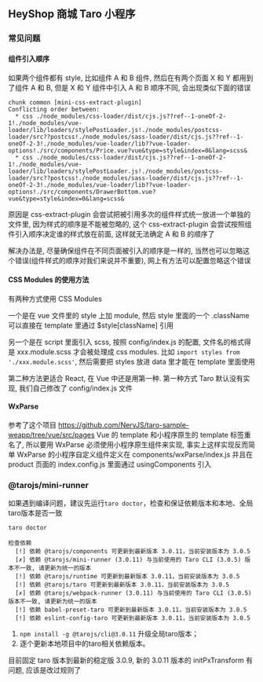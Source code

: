 ## HeyShop 商城 Taro 小程序

### 常见问题

#### 组件引入顺序
如果两个组件都有 style, 比如组件 A 和 B 组件, 然后在有两个页面 X 和 Y 都用到了组件 A 和 B, 但是 X 和 Y 组件中引入 A 和 B 顺序不同, 会出现类似下面的错误

```
chunk common [mini-css-extract-plugin]
Conflicting order between:
  * css ./node_modules/css-loader/dist/cjs.js??ref--1-oneOf-2-1!./node_modules/vue-loader/lib/loaders/stylePostLoader.js!./node_modules/postcss-loader/src??postcss!./node_modules/sass-loader/dist/cjs.js??ref--1-oneOf-2-3!./node_modules/vue-loader/lib??vue-loader-options!./src/components/Price.vue?vue&type=style&index=0&lang=scss&
  * css ./node_modules/css-loader/dist/cjs.js??ref--1-oneOf-2-1!./node_modules/vue-loader/lib/loaders/stylePostLoader.js!./node_modules/postcss-loader/src??postcss!./node_modules/sass-loader/dist/cjs.js??ref--1-oneOf-2-3!./node_modules/vue-loader/lib??vue-loader-options!./src/components/DrawerBottom.vue?vue&type=style&index=0&lang=scss&
```

原因是 css-extract-plugin 会尝试把被引用多次的组件样式统一放进一个单独的文件里, 因为样式的顺序是不能被忽略的, 这个 css-extract-plugin 会尝试按照组件引入顺序决定谁的样式放在前面, 这样就无法确定 A 和 B 的顺序了

解决办法是, 尽量确保组件在不同页面被引入的顺序是一样的, 当然也可以忽略这个错误(组件样式的顺序对我们来说并不重要), 网上有方法可以配置忽略这个错误


#### CSS Modules 的使用方法
有两种方式使用 CSS Modules

一个是在 vue 文件里的 style 上加 module, 然后 style 里面的一个 .className 可以直接在 template 里通过 $style[className] 引用

另一个是在 script 里面引入 scss, 按照 config/index.js 的配置, 文件名的格式得是 xxx.module.scss 才会被处理成 css modules. 比如 `import styles from './xxx.module.scss'`, 然后需要把 styles 放进 data 里才能在 template 里面使用

第二种方法更适合 React, 在 Vue 中还是用第一种. 第一种方式 Taro 默认没有实现, 我们自己修改了 config/index.js 文件


#### WxParse
参考了这个项目 https://github.com/NervJS/taro-sample-weapp/tree/vue/src/pages
Vue 的 template 和小程序原生的 template 标签重名了, 所以要用 WxParse 必须使用小程序原生组件来实现, 事实上这样实现反而简单
WxParse 的小程序自定义组件定义在 components/wxParse/index.js
并且在 product 页面的 index.config.js 里面通过 usingComponents 引入


### @tarojs/mini-runner
如果遇到编译问题，建议先运行`taro doctor`，检查和保证依赖版本和本地、全局taro版本是否一致

```
taro doctor

检查依赖
  [!] 依赖 @tarojs/components 可更新到最新版本 3.0.11，当前安装版本为 3.0.5
  [✗] 依赖 @tarojs/mini-runner (3.0.11) 与当前使用的 Taro CLI (3.0.5) 版本不一致, 请更新为统一的版本
  [!] 依赖 @tarojs/runtime 可更新到最新版本 3.0.11，当前安装版本为 3.0.5
  [!] 依赖 @tarojs/taro 可更新到最新版本 3.0.11，当前安装版本为 3.0.5
  [✗] 依赖 @tarojs/webpack-runner (3.0.11) 与当前使用的 Taro CLI (3.0.5) 版本不一致, 请更新为统一的版本
  [!] 依赖 babel-preset-taro 可更新到最新版本 3.0.11，当前安装版本为 3.0.5
  [!] 依赖 eslint-config-taro 可更新到最新版本 3.0.11，当前安装版本为 3.0.5
```

1. `npm install -g @tarojs/cli@3.0.11`  升级全局taro版本；
2. 逐个更新本地项目中的taro相关依赖版本。

目前固定 taro 版本到最新的稳定版 3.0.9, 新的 3.0.11 版本的 initPxTransform 有问题, 应该是改过规则了
